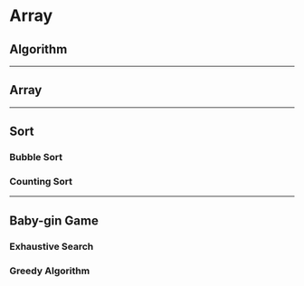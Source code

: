 # Array

## Algorithm

---

## Array

---

## Sort

### Bubble Sort

### Counting Sort

----

## Baby-gin Game

### Exhaustive Search

### Greedy Algorithm

